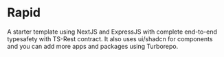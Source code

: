 # Rapid

A starter template using NextJS and ExpressJS with complete end-to-end typesafety with TS-Rest contract. It also uses ui/shadcn for components and you can add more apps and packages using Turborepo.